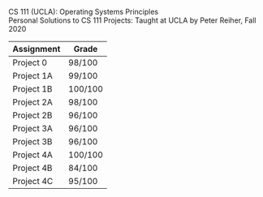 CS 111 (UCLA): Operating Systems Principles  
Personal Solutions to CS 111 Projects: Taught at UCLA by Peter Reiher, Fall 2020  


| Assignment | Grade   |
|------------|---------|
| Project 0  | 98/100  |
| Project 1A | 99/100  |
| Project 1B | 100/100 |
| Project 2A | 98/100  |
| Project 2B | 96/100  |
| Project 3A | 96/100  |
| Project 3B | 96/100  |
| Project 4A | 100/100 |
| Project 4B | 84/100  |
| Project 4C | 95/100  |

